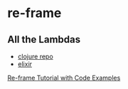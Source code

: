 # re-frame

## All the Lambdas

- [clojure repo](https://github.com/joefrance/clojure)
- [elixir](https://github.com/joefrance/elixir)

[Re-frame Tutorial with Code Examples](https://purelyfunctional.tv/guide/re-frame-building-blocks/)